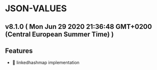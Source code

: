 # JSON-VALUES
## v8.1.0  ( Mon Jun 29 2020 21:36:48 GMT+0200 (Central European Summer Time) )


## Features
  - 🎸 linkedhashmap implementation


